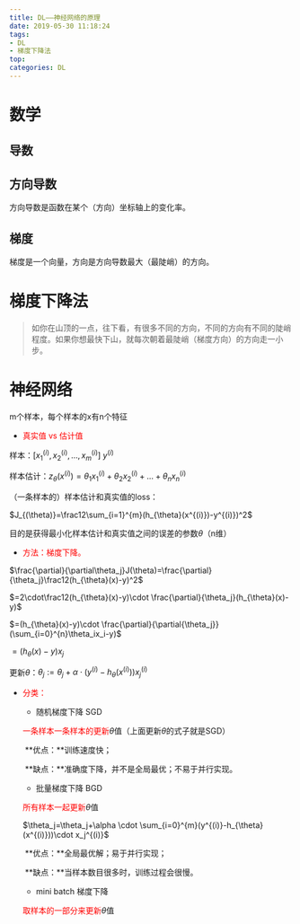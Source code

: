 ```yaml
---
title: DL——神经网络的原理
date: 2019-05-30 11:18:24
tags: 
- DL
- 梯度下降法
top:
categories: DL
---
```

# 数学

## 导数

## 方向导数

方向导数是函数在某个（方向）坐标轴上的变化率。

## 梯度

梯度是一个向量，方向是方向导数最大（最陡峭）的方向。

# 梯度下降法

> 如你在山顶的一点，往下看，有很多不同的方向，不同的方向有不同的陡峭程度。如果你想最快下山，就每次朝着最陡峭（梯度方向）的方向走一小步。

# 神经网络

m个样本，每个样本的x有n个特征

+  <font color=red>真实值 vs 估计值</font>

样本：$[x^{(i)}_1,x^{(i)}_2,…,x^{(i)}_m]$	$y^{(i)}$

样本估计：$z_{\theta}(x^{(i)})=\theta_1x^{(i)}_1+\theta_2x^{(i)}_2+…+\theta_nx^{(i)}_n$

（一条样本的）样本估计和真实值的loss：

$J_{(\theta)}=\frac12\sum_{i=1}^{m}(h_{\theta}(x^{(i)})-y^{(i)})^2$



目的是获得最小化样本估计和真实值之间的误差的参数$\theta$（n维）

+  <font color=red>方法：梯度下降。</font>

$\frac{\partial}{\partial\theta_j}J(\theta)=\frac{\partial}{\theta_j}\frac12(h_{\theta}(x)-y)^2$

$=2\cdot\frac12(h_{\theta}(x)-y)\cdot \frac{\partial}{\theta_j}(h_{\theta}(x)-y)$

$=(h_{\theta}(x)-y)\cdot \frac{\partial}{\partial{\theta_j}}(\sum_{i=0}^{n}\theta_ix_i-y)$

$=(h_{\theta}(x)-y)x_j$

更新$\theta$：$\theta_j:=\theta_j+\alpha\cdot(y^{(i)}-h_{\theta}(x^{(i)}))x_j^{(i)}$



+ <font color=red>分类：</font>
  + 随机梯度下降 SGD 

  <font color=red>一条样本一条样本的更新</font>$\theta$值（上面更新$\theta$的式子就是SGD）

  ​	**优点：**训练速度快；

  ​	**缺点：**准确度下降，并不是全局最优；不易于并行实现。
  
  + 批量梯度下降 BGD

  <font color=red>所有样本一起更新</font>$\theta$值

  $\theta_j=\theta_j+\alpha \cdot \sum_{i=0}^{m}(y^{(i)}-h_{\theta}(x^{(i)}))\cdot x_j^{(i)}$

  ​	**优点：**全局最优解；易于并行实现；

  ​	**缺点：**当样本数目很多时，训练过程会很慢。

  + mini batch 梯度下降

  <font color=red>取样本的一部分来更新</font>$\theta$值







